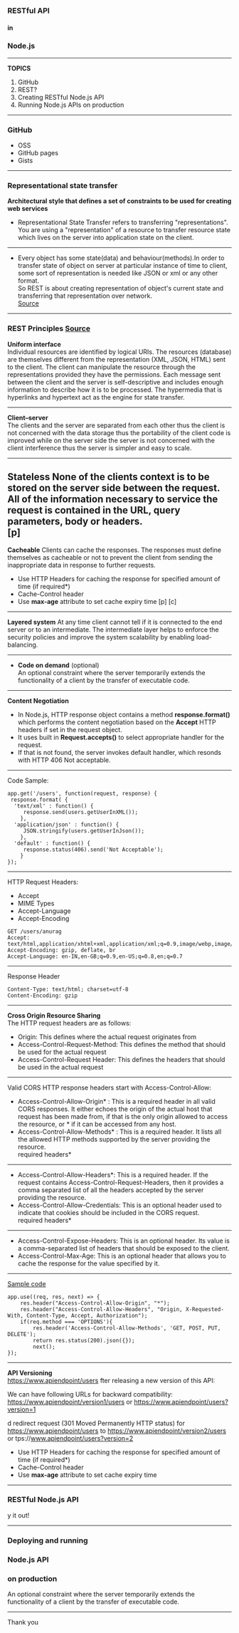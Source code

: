 ### RESTful API   
#### in
### Node.js

---
**TOPICS**
1.	GitHub  
2.	REST?  
3.	Creating RESTful Node.js API  
4.	Running Node.js APIs on production  

---

### GitHub
 - OSS
 - GitHub pages
 - Gists
 
---

### Representational state transfer
**Architectural style that defines a set of constraints to be used for creating web services**  
- Representational State Transfer refers to transferring "representations". You are using a "representation" of a resource to transfer resource state which lives on the server into application state on the client.
---
- Every object has some state(data) and behaviour(methods).In order to transfer state of object on server at particular instance of time to client, some sort of representation is needed like JSON or xml or any other format.  
So REST is about creating representation of object's current state and transferring that representation over network.  
[Source](https://stackoverflow.com/questions/10418105/what-does-representational-state-mean-in-rest)  

---

### REST Principles  [Source](https://www.servage.net/blog/2013/04/08/rest-principles-explained/)  
**Uniform interface**  
Individual resources are identified by logical URIs. The resources (database) are themselves different from the representation (XML, JSON, HTML) sent to the client. The client can manipulate the resource through the representations provided they have the permissions. Each message sent between the client and the server is self-descriptive and includes enough information to describe how it is to be processed. The hypermedia that is hyperlinks and hypertext act as the engine for state transfer.

---

**Client–server**  
The clients and the server are separated from each other thus the client is not concerned with the data storage thus the portability of the client code is improved while on the server side the server is not concerned with the client interference thus the server is simpler and easy to scale.

---

**Stateless**
None of the clients context is to be stored on the server side between the request. All of the information necessary to service the request is contained in the URL, query parameters, body or headers.  
[p]
---

**Cacheable**
Clients can cache the responses. The responses must define themselves as cacheable or not to
prevent the client from sending the inappropriate data in response to further requests.
- Use HTTP Headers for caching the response for specified amount of time (if required*)
- Cache-Control header
- Use __max-age__ attribute to set cache expiry time
[p] [c]
---

**Layered system**
At any time client cannot tell if it is connected to the end server or to an intermediate. The  intermediate layer helps to enforce the security policies and improve the system scalability by enabling load-balancing.

---

- **Code on demand** (optional)  
An optional constraint where the server temporarily extends the functionality of a client by the transfer of executable code.
---

**Content Negotiation**  

- In Node.js, HTTP response object contains a method **response.format()** which performs the content negotiation based on the **Accept** HTTP headers if set in the request object.  
- It uses built in **Request.accepts()** to select appropriate handler for the request.  
- If that is not found, the server invokes default handler, which resonds with HTTP 406 Not acceptable.  

---
Code Sample:
```
app.get('/users', function(request, response) {
 response.format( {
  'text/xml' : function() {
     response.send(users.getUserInXML());
    },
  'application/json' : function() {
     JSON.stringify(users.getUserInJson());
    },
  'default' : function() {
     response.status(406).send('Not Acceptable');
    }
});
```

---

HTTP Request Headers: 
- Accept
 - MIME Types
- Accept-Language
- Accept-Encoding
```
GET /users/anurag
Accept: text/html,application/xhtml+xml,application/xml;q=0.9,image/webp,image/apng,*/*;q=0.8
Accept-Encoding: gzip, deflate, br
Accept-Language: en-IN,en-GB;q=0.9,en-US;q=0.8,en;q=0.7
```
---

Response Header  
```
Content-Type: text/html; charset=utf-8
Content-Encoding: gzip
```

---

**Cross Origin Resource Sharing**  
 The HTTP request headers are as follows:
- Origin: This defines where the actual request originates from  
- Access-Control-Request-Method: This defines the method that should be
used for the actual request  
- Access-Control-Request Header: This defines the headers that should be
used in the actual request   
---

Valid CORS HTTP response headers start with Access-Control-Allow:  
- Access-Control-Allow-Origin* : This is a required header in all valid CORS
responses. It either echoes the origin of the actual host that request has been
made from, if that is the only origin allowed to access the resource, or * if it
can be accessed from any host.  
- Access-Control-Allow-Methods* : This is a required header. It lists all the
allowed HTTP methods supported by the server providing the resource.  
required headers*
---

- Access-Control-Allow-Headers*: This is a required header. If the request
contains Access-Control-Request-Headers, then it provides a comma separated
list of all the headers accepted by the server providing the
resource.  
- Access-Control-Allow-Credentials: This is an optional header used to
indicate that cookies should be included in the CORS request.  
required headers*
---

- Access-Control-Expose-Headers: This is an optional header. Its value is a
comma-separated list of headers that should be exposed to the client.
- Access-Control-Max-Age: This is an optional header that allows you to
cache the response for the value specified by it.

---
[Sample code](https://github.com/ApoTheOne/PPOC/blob/master/NodeJsApi/app.js)
```
app.use((req, res, next) => {
    res.header("Access-Control-Allow-Origin", "*");
    res.header("Access-Control-Allow-Headers", "Origin, X-Requested-With, Content-Type, Accept, Authorization");
    if(req.method === 'OPTIONS'){
        res.header('Access-Control-Allow-Methods', 'GET, POST, PUT, DELETE');
        return res.status(200).json({});
        next();
});
```

---

**API Versioning**  
https://www.apiendpoint/users
fter releasing a new version of this API:

We can have following URLs for backward compatibility:
https://www.apiendpoint/version1/users 
or 
https://www.apiendpoint/users?version=1

d redirect request (301 Moved Permanently HTTP status) for 
https://www.apiendpoint/users
to 
https://www.apiendpoint/version2/users
or
tps://www.apiendpoint/users?version=2
- Use HTTP Headers for caching the response for specified amount of time (if required*)
- Cache-Control header
- Use __max-age__ attribute to set cache expiry time
---

### RESTful Node.js API

y it out!

---

### Deploying and running
### Node.js API
### on production
An optional constraint where the server temporarily extends the functionality of a client by the transfer of executable code.

---

Thank you
